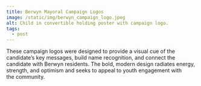 ```yaml
---
title: Berwyn Mayoral Campaign Logos
image: /static/img/berwyn_campaign_logo.jpeg
alt: Child in convertible holding poster with campaign logo.
tags:
  - post
---
```

[](http://jdominiak.com/files/berwyn_campaign_logos.pdf)These campaign logos were designed to provide a visual cue of the candidate’s key messages, build name recognition, and connect the candidate with Berwyn residents. The bold, modern design radiates energy, strength, and optimism and seeks to appeal to youth engagement with the community.